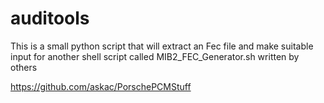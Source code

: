 # auditools

This is a small python script that will extract an Fec file and make suitable input for another shell script called MIB2_FEC_Generator.sh written by others

https://github.com/askac/PorschePCMStuff

